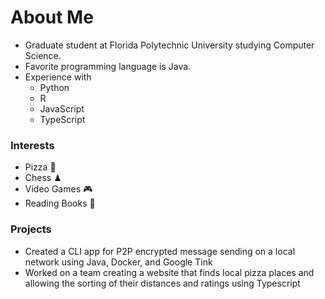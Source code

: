 # About Me

- Graduate student at Florida Polytechnic University studying Computer Science.
- Favorite programming language is Java.
- Experience with
  - Python
  - R
  - JavaScript
  - TypeScript

### Interests

- Pizza 🍕
- Chess ♟
- Video Games 🎮
- Reading Books 📖

### Projects

- Created a CLI app for P2P encrypted message sending on a local network using Java, Docker, and Google Tink
- Worked on a team creating a website that finds local pizza places and allowing the sorting of their distances and ratings using Typescript

